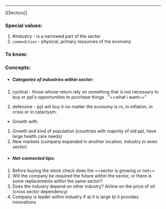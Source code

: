 ***
[[Sectors]]
### Special values:
1. #industry - is a narrowed part of the sector 
2. `commodities` - physical, primary resources of the economy
### To know:

### Concepts:

- ##### Categories of industries within sector:
1. cyclical - those whose return rely on something that is not necessary to buy or ppl's opportunities to purchase things . "==what i want=="

2. defensive - ppl will buy it no-matter the economy is rn, in inflation, in crisis or in cataclysm. 

- Growth with:
1. Growth and kind of population (countries with majority of old ppl, have large health care needs) 
2. New markets (company expanded in another location, industry or even sector)

- ##### Not-connected tips:
1. Before buying the stock check does the ==sector is growing or not==
2. Will the company be required the future within the sector, or there is some replacements within the same sector? 
3. Does the industry depend on other industry? Airline on the price of oil (cross sector dependency)
4. Company is leader within industry if a) it is large b) it provides innovations 